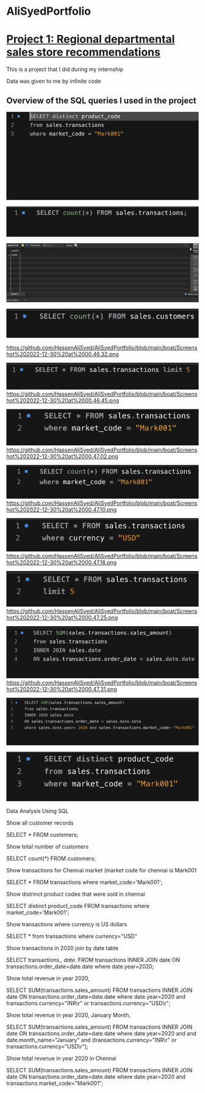  # AliSyedPortfolio


# [Project 1: Regional departmental sales store recommendations](https://github.com/HassenAliSyed/AliSyedPortfolio)

This is a project that I did during my internship

Data was given to me by infinite code

## Overview of the SQL queries I used in the project
 ![](images/Screenshot%202022-12-27%20at%2001.46.35.png)


![](/boat/1.png)

![](/boat/Screenshot%202022-12-30%20at%2000.46.10.png)

![](/boat/2.png)

https://github.com/HassenAliSyed/AliSyedPortfolio/blob/main/boat/Screenshot%202022-12-30%20at%2000.46.32.png

![](/boat/3.png)
https://github.com/HassenAliSyed/AliSyedPortfolio/blob/main/boat/Screenshot%202022-12-30%20at%2000.46.45.png

![](/boat/4.png)
https://github.com/HassenAliSyed/AliSyedPortfolio/blob/main/boat/Screenshot%202022-12-30%20at%2000.47.02.png

![](/boat/5.png)
https://github.com/HassenAliSyed/AliSyedPortfolio/blob/main/boat/Screenshot%202022-12-30%20at%2000.47.10.png

![](/boat/6.png)
https://github.com/HassenAliSyed/AliSyedPortfolio/blob/main/boat/Screenshot%202022-12-30%20at%2000.47.18.png

![](/boat/7.png)
https://github.com/HassenAliSyed/AliSyedPortfolio/blob/main/boat/Screenshot%202022-12-30%20at%2000.47.25.png

![](/boat/8.png)
https://github.com/HassenAliSyed/AliSyedPortfolio/blob/main/boat/Screenshot%202022-12-30%20at%2000.47.31.png

![](/boat/9.png)

![](/boat/10.png)

Data Analysis Using SQL

Show all customer records

SELECT * FROM customers;

Show total number of customers

SELECT count(*) FROM customers;

Show transactions for Chennai market (market code for chennai is Mark001

SELECT * FROM transactions where market_code='Mark001';

Show distrinct product codes that were sold in chennai

SELECT distinct product_code FROM transactions where market_code='Mark001';

Show transactions where currency is US dollars

SELECT * from transactions where currency="USD"

Show transactions in 2020 join by date table

SELECT transactions.*, date.* FROM transactions INNER JOIN date ON transactions.order_date=date.date where date.year=2020;

Show total revenue in year 2020,

SELECT SUM(transactions.sales_amount) FROM transactions INNER JOIN date ON transactions.order_date=date.date where date.year=2020 and transactions.currency="INR\r" or transactions.currency="USD\r";

Show total revenue in year 2020, January Month,

SELECT SUM(transactions.sales_amount) FROM transactions INNER JOIN date ON transactions.order_date=date.date where date.year=2020 and and date.month_name="January" and (transactions.currency="INR\r" or transactions.currency="USD\r");

Show total revenue in year 2020 in Chennai

SELECT SUM(transactions.sales_amount) FROM transactions INNER JOIN date ON transactions.order_date=date.date where date.year=2020 and transactions.market_code="Mark001";

